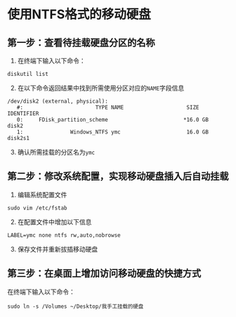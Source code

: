 # 使用NTFS格式的移动硬盘

## 第一步：查看待挂载硬盘分区的名称

1. 在终端下输入以下命令：
```
diskutil list
```
2. 在以下命令返回结果中找到所需使用分区对应的`NAME`字段信息
```
/dev/disk2 (external, physical):
   #:                       TYPE NAME                    SIZE       IDENTIFIER
   0:     FDisk_partition_scheme                        *16.0 GB    disk2
   1:               Windows_NTFS ymc                     16.0 GB    disk2s1
```
3. 确认所需挂载的分区名为`ymc`

## 第二步：修改系统配置，实现移动硬盘插入后自动挂载

1. 编辑系统配置文件
```
sudo vim /etc/fstab
```
2. 在配置文件中增加以下信息
```
LABEL=ymc none ntfs rw,auto,nobrowse
```
3. 保存文件并重新拔插移动硬盘

## 第三步：在桌面上增加访问移动硬盘的快捷方式

在终端下输入以下命令：
```
sudo ln -s /Volumes ~/Desktop/我手工挂载的硬盘
```